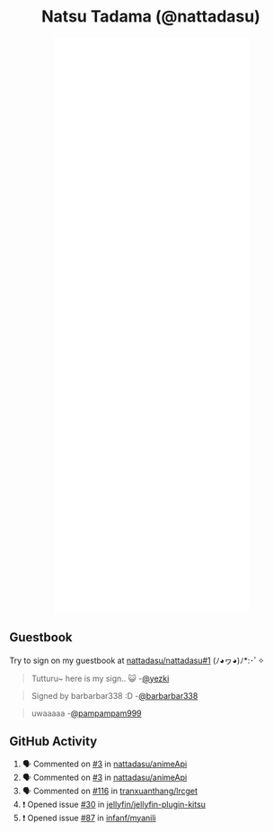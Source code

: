 <div align="center">

# Natsu Tadama (@nattadasu)

![Github Metrics](github-metrics.svg)
</div>

## Guestbook

Try to sign on my guestbook at [nattadasu/nattadasu#1](https://github.com/nattadasu/nattadasu/issues/1) (ﾉ◕ヮ◕)ﾉ\*:･ﾟ✧

<!--START:guestbook-->
> Tutturu~  here is my sign.. :smiley_cat: 
> -[@yezki](https://github.com/yezki)

> Signed by barbarbar338 :D
> -[@barbarbar338](https://github.com/barbarbar338)

> uwaaaaa
> -[@pampampam999](https://github.com/pampampam999)
<!--END:guestbook-->

## GitHub Activity
<!--START_SECTION:activity-->
1. 🗣 Commented on [#3](https://github.com/nattadasu/animeApi/issues/3#issuecomment-2323204019) in [nattadasu/animeApi](https://github.com/nattadasu/animeApi)
2. 🗣 Commented on [#3](https://github.com/nattadasu/animeApi/issues/3#issuecomment-2323202973) in [nattadasu/animeApi](https://github.com/nattadasu/animeApi)
3. 🗣 Commented on [#116](https://github.com/tranxuanthang/lrcget/issues/116#issuecomment-2307484837) in [tranxuanthang/lrcget](https://github.com/tranxuanthang/lrcget)
4. ❗ Opened issue [#30](https://github.com/jellyfin/jellyfin-plugin-kitsu/issues/30) in [jellyfin/jellyfin-plugin-kitsu](https://github.com/jellyfin/jellyfin-plugin-kitsu)
5. ❗ Opened issue [#87](https://github.com/infanf/myanili/issues/87) in [infanf/myanili](https://github.com/infanf/myanili)
<!--END_SECTION:activity-->
